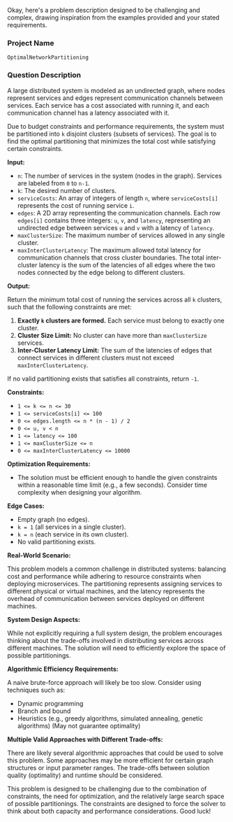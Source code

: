 Okay, here's a problem description designed to be challenging and complex, drawing inspiration from the examples provided and your stated requirements.

### Project Name

```
OptimalNetworkPartitioning
```

### Question Description

A large distributed system is modeled as an undirected graph, where nodes represent services and edges represent communication channels between services.  Each service has a cost associated with running it, and each communication channel has a latency associated with it.

Due to budget constraints and performance requirements, the system must be partitioned into `k` disjoint clusters (subsets of services).  The goal is to find the optimal partitioning that minimizes the total cost while satisfying certain constraints.

**Input:**

*   `n`:  The number of services in the system (nodes in the graph). Services are labeled from `0` to `n-1`.
*   `k`:  The desired number of clusters.
*   `serviceCosts`: An array of integers of length `n`, where `serviceCosts[i]` represents the cost of running service `i`.
*   `edges`: A 2D array representing the communication channels. Each row `edges[i]` contains three integers: `u`, `v`, and `latency`, representing an undirected edge between services `u` and `v` with a latency of `latency`.
*   `maxClusterSize`:  The maximum number of services allowed in any single cluster.
*   `maxInterClusterLatency`: The maximum allowed total latency for communication channels that cross cluster boundaries. The total inter-cluster latency is the sum of the latencies of all edges where the two nodes connected by the edge belong to different clusters.

**Output:**

Return the minimum total cost of running the services across all `k` clusters, such that the following constraints are met:

1.  **Exactly `k` clusters are formed.**  Each service must belong to exactly one cluster.
2.  **Cluster Size Limit:** No cluster can have more than `maxClusterSize` services.
3.  **Inter-Cluster Latency Limit:** The sum of the latencies of edges that connect services in different clusters must not exceed `maxInterClusterLatency`.

If no valid partitioning exists that satisfies all constraints, return `-1`.

**Constraints:**

*   `1 <= k <= n <= 30`
*   `1 <= serviceCosts[i] <= 100`
*   `0 <= edges.length <= n * (n - 1) / 2`
*   `0 <= u, v < n`
*   `1 <= latency <= 100`
*   `1 <= maxClusterSize <= n`
*   `0 <= maxInterClusterLatency <= 10000`

**Optimization Requirements:**

*   The solution must be efficient enough to handle the given constraints within a reasonable time limit (e.g., a few seconds).  Consider time complexity when designing your algorithm.

**Edge Cases:**

*   Empty graph (no edges).
*   `k = 1` (all services in a single cluster).
*   `k = n` (each service in its own cluster).
*   No valid partitioning exists.

**Real-World Scenario:**

This problem models a common challenge in distributed systems:  balancing cost and performance while adhering to resource constraints when deploying microservices. The partitioning represents assigning services to different physical or virtual machines, and the latency represents the overhead of communication between services deployed on different machines.

**System Design Aspects:**

While not explicitly requiring a full system design, the problem encourages thinking about the trade-offs involved in distributing services across different machines. The solution will need to efficiently explore the space of possible partitionings.

**Algorithmic Efficiency Requirements:**

A naive brute-force approach will likely be too slow.  Consider using techniques such as:

*   Dynamic programming
*   Branch and bound
*   Heuristics (e.g., greedy algorithms, simulated annealing, genetic algorithms) (May not guarantee optimality)

**Multiple Valid Approaches with Different Trade-offs:**

There are likely several algorithmic approaches that could be used to solve this problem. Some approaches may be more efficient for certain graph structures or input parameter ranges.  The trade-offs between solution quality (optimality) and runtime should be considered.

This problem is designed to be challenging due to the combination of constraints, the need for optimization, and the relatively large search space of possible partitionings. The constraints are designed to force the solver to think about both capacity and performance considerations. Good luck!
